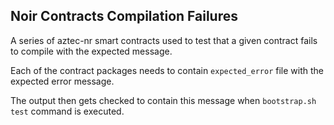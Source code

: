 ## Noir Contracts Compilation Failures

A series of aztec-nr smart contracts used to test that a given contract fails to compile with the expected message.

Each of the contract packages needs to contain `expected_error` file with the expected error message.

The output then gets checked to contain this message when `bootstrap.sh test` command is executed.
